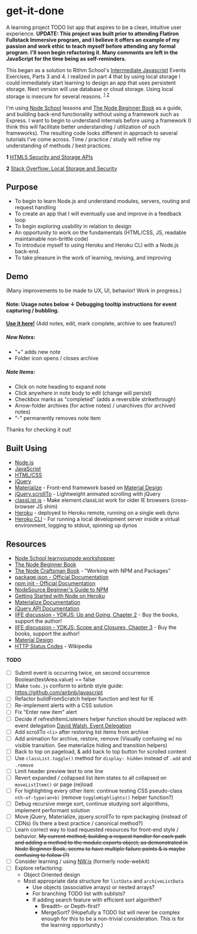 # get-it-done

A learning project TODO list app that aspires to be a clean, intuitive user experience. __UPDATE: This project was built prior to attending Flatiron Fullstack Immersive program, and I believe it offers an example of my passion and work ethic to teach myself before attending any formal program. I'll soon begin refactoring it. Many comments are left in the JavaScript for the time being as self-reminders.__

This began as a solution to Rithm School's [Intermediate Javascript](https://www.rithmschool.com/courses/intermediate-javascript) Events Exercises, Parts 3 and 4. I realized in part 4 that by using local storage I could immediately start learning to design an app that uses persistent storage. Next version will use database or cloud storage. Using local storage is insecure for several reasons. <sup>[1](#f1)</sup> <sup>[2](#f2)</sup>

I'm using [Node School](https://nodeschool.io/) lessons and [The Node Beginner Book](https://www.nodebeginner.org/) as a guide, and building back-end functionality without using a framework such as Express. I want to begin to understand internals before using a framework (I think this will facilitate better understanding / utilization of such frameworks). The resulting code looks different in approach to several tutorials I've come across. Time / practice / study will refine my understanding of methods / best practices.

<b id="f1">1</b> [HTML5 Security and Storage APIs](https://www.owasp.org/index.php/HTML5_Security_Cheat_Sheet#Storage_APIs)

<b id="f2">2</b> [Stack Overflow: Local Storage and Security](https://stackoverflow.com/questions/17280390/can-local-storage-ever-be-considered-secure)

## Purpose

* To begin to learn Node.js and understand modules, servers, routing and request handling
* To create an app that I will eventually use and improve in a feedback loop
* To begin exploring usability in relation to design
* An opportunity to work on the fundamentals (HTML/CSS, JS, readable maintainable non-brittle code)
* To introduce myself to using Heroku and Heroku CLI with a Node.js back-end.
* To take pleasure in the work of learning, revising, and improving


## Demo

(Many improvements to be made to UX, UI, behavior! Work in progress.)


#### Note: Usage notes below &darr; Debugging tooltip instructions for event capturing / bubbling.
[**__Use it here!__**](https://todo-get-it-done.herokuapp.com/)
(Add notes, edit, mark complete, archive to see features!)

##### New Notes:
* "+" adds new note
* Folder icon opens / closes archive

##### Note Items:
* Click on note heading to expand note
* Click anywhere in note body to edit (change will persist)
* Checkbox marks as "completed" (adds a reversible strikethrough)
* Arrow-folder archives (for active notes) / unarchives (for archived notes)
* "-" permanently removes note item

Thanks for checking it out!

## Built Using

* [Node.js](https://nodejs.org/)
* [JavaScript](https://developer.mozilla.org/en-US/docs/Web/JavaScript)
* [HTML/CSS](http://learn.shayhowe.com/html-css/)
* [jQuery](https://jquery.com/)
* [Materialize](http://materializecss.com/) - Front-end framework based on [Material Design](https://material.io/)
* [jQuery.scrollTo](https://github.com/flesler/jquery.scrollTo) - Lightweight animated scrolling with jQuery
* [classList.js](https://github.com/eligrey/classList.js) - Make element.classList work for older IE browsers (cross-browser JS shim)
* [Heroku](https://devcenter.heroku.com/) - deployed to Heroku remote, running on a single web dyno
* [Heroku CLI](https://devcenter.heroku.com/articles/heroku-cli) - For running a local development server inside a virtual environment, logging to stdout, spinning up dynos

## Resources

* [Node School learnyounode workshopper](https://github.com/workshopper/learnyounode)
* [The Node Beginner Book](https://www.nodebeginner.org/)
* [The Node Craftsman Book](https://leanpub.com/nodecraftsman) - "Working with NPM and Packages"
* [package.json - Official Documentation](https://docs.npmjs.com/getting-started/using-a-package.json)
* [npm init - Official Documentation](https://docs.npmjs.com/cli/init)
* [NodeSource Beginner's Guide to NPM](http://nodesource.com/blog/an-absolute-beginners-guide-to-using-npm/)
* [Getting Started with Node on Heroku](https://devcenter.heroku.com/articles/getting-started-with-nodejs#introduction)
* [Materialize Documentation](http://materializecss.com/getting-started.html)
* [jQuery API Documentation](https://api.jquery.com/)
* [IIFE discussion - YDKJS: Up and Going, Chapter 2](https://github.com/getify/You-Dont-Know-JS/blob/master/up%20%26%20going/ch2.md) - Buy the books, support the author!
* [IIFE discussion - YDKJS: Scope and Closures, Chapter 3](https://github.com/getify/You-Dont-Know-JS/blob/master/scope%20%26%20closures/ch3.md) - Buy the books, support the author!
* [Material Design](https://material.io/)
* [HTTP Status Codes](https://en.wikipedia.org/wiki/List_of_HTTP_status_codes) - Wikipedia


#### TODO

  - [ ] Submit event is occurring twice, on second occurrence Boolean(textArea.value) == false
  - [ ] Make `todo.js` conform to airbnb style guide: https://github.com/airbnb/javascript
  - [ ] Refactor buildFromScratch helper function and test for IE
  - [ ] Re-implement alerts with a CSS solution
  - [ ] Fix "Enter new item" alert
  - [ ] Decide if refreshItemListeners helper function should be replaced with event delegation [David Walsh, Event Delegation](https://davidwalsh.name/event-delegate)
  - [ ] Add scrollTo `<li>` after restoring list items from archive
  - [ ] Add animation for archive, restore, remove (Visually confusing w/ no visible transition. See materialize hiding and transition helpers)
  - [ ] Back to top on pageload, & add back to top button for scrolled content
  - [ ] Use `classList.toggle()` method for `display: hidden` instead of `.add` and `.remove`
  - [ ] Limit header preview text to one line
  - [ ] Revert expanded / collapsed list item states to all collapsed on `moveListItem()` or page (re)load
  - [ ] For highlighting every other item: continue testing CSS pseudo-class `nth-of-type(an+b)` (remove `toggleHighlights()` helper function?)
  - [ ] Debug recursive merge sort, continue studying sort algorithms, implement performant solution
  - [ ] Move jQuery, Materialize, jquery.scrollTo to npm packaging (instead of CDNs) (Is there a best practice / canonical method?)
  - [ ] Learn correct way to load requested resources for front-end style / behavior. ~~My current method, building a request handler for each path and adding a method to the module.exports object, as demonstrated in Node Beginner Book, seems to have multiple failure points & is maybe confusing to follow (?)~~
  - [ ] Consider learning / using [NW.js](https://github.com/nwjs/nw.js) (formerly node-webkit)
  - [ ] Explore refactoring:
    * Object Oriented design
    * Most appropriate data structure for `listData` and `archiveListData`
        * Use objects (associative arrays) or nested arrays?
        * For branching TODO list with sublists? 
        * If adding search feature with efficient sort algorithm?
            * Breadth- or Depth-first?
            * MergeSort?
            (Hopefully a TODO list will never be complex enough for this to be a non-trivial consideration. This is for the learning opportunity.)